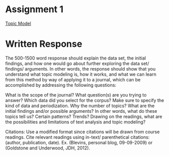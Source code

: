 # Assignment 1

[Topic Model](https://emilysong15.github.io/dh-topic-models/)

# Written Response

The 500-1500 word response should explain the data set, the initial findings, and how one would go about further exploring the data set/ findings/ arguments. In other words, the response should show that you understand what topic modeling is, how it works, and what we can learn from this method by way of applying it to a journal, which can be accomplished by addressing the following questions:

What is the scope of the journal?
What question(s) are you trying to answer?
Which data did you select for the corpus? Make sure to specify the kind of data and periodization.
Why the number of topics?
What are the initial findings and/or possible arguments? In other words, what do these topics tell us? Certain patterns? Trends?
Drawing on the readings, what are the possibilities and limitations of text analysis and topic modeling?

Citations: Use a modified format since citations will be drawn from course readings. Cite relevant readings using in-text/ parenthetical citations: (author, publication, date). Ex. (Blevins, personal blog, 09-09-2009) or (Goldstone and Underwood, JDH, 2012).
